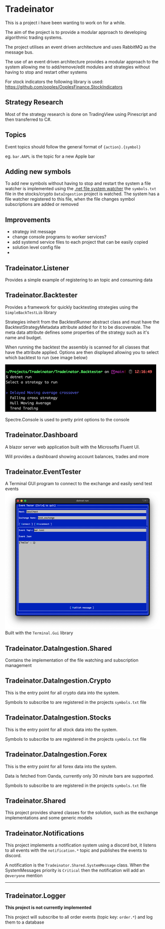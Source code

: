 # Tradeinator

This is a project i have been wanting to work on for a while.

The aim of the project is to provide a modular approach to developing algorithmic trading systems.

The project utilises an event driven architecture and uses RabbitMQ as the message bus.

The use of an event driven architecture provides a modular approach to the system allowing me to 
add/remove/edit modules and strategies without having to stop and restart other systems

For stock indicators the following library is used: https://github.com/ooples/OoplesFinance.StockIndicators

## Strategy Research
Most of the strategy research is done on TradingView using Pinescript and then transferred to C#.



## Topics
Event topics should follow the general format of `{action}.{symbol}`

eg. `bar.AAPL` is the topic for a new Apple bar

## Adding new symbols
To add new symbols without having to stop and restart the system a file watcher is implemented
using the [.net file system watcher](https://learn.microsoft.com/en-us/dotnet/api/system.io.filesystemwatcher?view=net-8.0)
the `symbols.txt` file in the stocks/crypto `DataIngestion` project is watched.
The system has a file watcher registered to this file, when the file changes symbol subscriptions are added or removed

## Improvements
- strategy init message
- change console programs to worker services?
- add systemd service files to each project that can be easily copied
- solution level config file
- 

## Tradeinator.Listener
Provides a simple example of registering to an topic and consuming data

## Tradeinator.Backtester
Provides a framework for quickly backtesting strategies using the `SimpleBackTestLib` library

Strategies inherit from the BacktestRunner abstract class and must have the BacktestStrategyMetadata attribute added for it to be discoverable.
The meta data attribute defines some properties of the strategy such as it's name and budget.

When running the backtest the assembly is scanned for all classes that have the attribute applied. 
Options are then displayed allowing you to select which backtest to run (see image below)

<img src="docs/images/backtest_runner_example.png" title="an example of the options displayed to the user"/>

Spectre.Console is used to pretty print options to the console

## Tradeinator.Dashboard
A blazor server web application built with the Microsofts Fluent UI.

Will provides a dashboard showing account balances, trades and more

## Tradeinator.EventTester
A Terminal GUI program to connect to the exchange and easily send test events
<img alt="event tester demo image" src="docs/images/event_tester_demo.png"/>
Built with the `Terminal.Gui` library

## Tradeinator.DataIngestion.Shared
Contains the implementation of the file watching and subscription management

## Tradeinator.DataIngestion.Crypto
This is the entry point for all crypto data into the system.

Symbols to subscribe to are registered in the projects `symbols.txt` file

## Tradeinator.DataIngestion.Stocks
This is the entry point for all stock data into the system.

Symbols to subscribe to are registered in the projects `symbols.txt` file

## Tradeinator.DataIngestion.Forex
This is the entry point for all forex data into the system.

Data is fetched from Oanda, currently only 30 minute bars are supported.

Symbols to subscribe to are registered in the projects `symbols.txt` file


## Tradeinator.Shared
This project provides shared classes for the solution, such as the exchange implementations and some generic models

## Tradeinator.Notifications

This project implements a notification system using a discord bot,
it listens to all events with the `notification.*` topic and publishes the events to discord.

A notification is the `Tradeinator.Shared.SystemMessage` class.
When the SystemMessages priority is `Critical` then the notification will add an `@everyone` mention

---

## Tradeinator.Logger
**This project is not currently implemented**

This project will subscribe to all order events (topic key: `order.*`) and log them to a database

